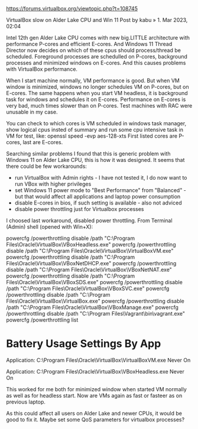https://forums.virtualbox.org/viewtopic.php?t=108745


VirtualBox slow on Alder Lake CPU and Win 11
Post by kabu » 1. Mar 2023, 02:04

Intel 12th gen Alder Lake CPU comes with new big.LITTLE architecture with performance P-cores and efficient E-cores. And Windows 11 Thread Director now decides on which of these cpus should process/thread be scheduled. Foreground processes are schedulled on P-cores, background processes and minimized windows on E-cores. And this causes problems with VirtualBox performance.

When I start machine normally, VM performance is good. But when VM window is minimized, windows no longer schedules VM on P-cores, but on E-cores. The same happens when you start VM headless, it is background task for windows and schedules it on E-cores.
Performance on E-cores is very bad, much times slower than on P-cores. Test machines with RAC were unusable in my case.

You can check to which cores is VM scheduled in windows task manager, show logical cpus insted of summary and run some cpu intensive task in VM for test, like:
openssl speed -evp aes-128-xts
First listed cores are P-cores, last are E-cores.

Searching similar problems I found that this is generic problem with Windows 11 on Alder Lake CPU, this is how it was designed.
It seems that there could be few workarounds:
- run VirtualBox with Admin rights - I have not tested it, I do now want to run VBox with higher privileges
- set Windows 11 power mode to "Best Performance" from "Balanced" - but that would affect all applications and laptop power consumption
- disable E-cores in bios, if such setting is available - also not adviced
- disable power throttling just for Virtualbox processes

I choosed last workaround, disabled power throttling.
From Terminal (Admin) shell (opened with Win+X):

powercfg /powerthrottling disable /path "C:\Program Files\Oracle\VirtualBox\VBoxHeadless.exe"
powercfg /powerthrottling disable /path "C:\Program Files\Oracle\VirtualBox\VirtualBoxVM.exe"
powercfg /powerthrottling disable /path "C:\Program Files\Oracle\VirtualBox\VBoxNetDHCP.exe"
powercfg /powerthrottling disable /path "C:\Program Files\Oracle\VirtualBox\VBoxNetNAT.exe"
powercfg /powerthrottling disable /path "C:\Program Files\Oracle\VirtualBox\VBoxSDS.exe"
powercfg /powerthrottling disable /path "C:\Program Files\Oracle\VirtualBox\VBoxSVC.exe"
powercfg /powerthrottling disable /path "C:\Program Files\Oracle\VirtualBox\VirtualBox.exe"
powercfg /powerthrottling disable /path "C:\Program Files\Oracle\VirtualBox\VBoxManage.exe"
powercfg /powerthrottling disable /path "C:\Program Files\Vagrant\bin\vagrant.exe"
powercfg /powerthrottling list

Battery Usage Settings By App
=============================

Application: C:\Program Files\Oracle\VirtualBox\VirtualBoxVM.exe
Never On

Application: C:\Program Files\Oracle\VirtualBox\VBoxHeadless.exe
Never On

This worked for me both for minimized window when started VM normally as well as for headless start. Now are VMs again as fast or fasteer as on previous laptop.

As this could affect all users on Alder Lake and newer CPUs, it would be good to fix it. Maybe set some QoS parameters for virtualbox processes?